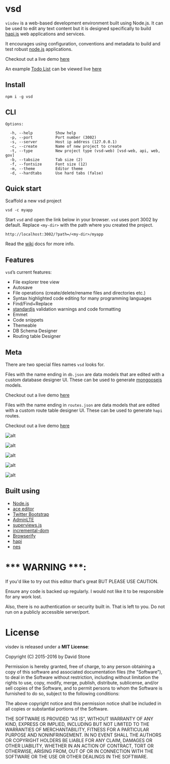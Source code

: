 # vsd

`visdev` is a web-based development environment built using Node.js.
It can be used to edit any text content but it is designed specifically to build [hapi.js](http://hapijs.com) web applications and services.

It encourages using configuration, conventions and metadata to build and test robust [node.js](https://nodejs.org/) applications.

Checkout out a live demo [here](https://visual-dev.herokuapp.com/?path=/app/docs/demo)

An example [Todo List](https://github.com/davidjamesstone/vsd-example-todo) can be viewed live [here](https://visual-dev.herokuapp.com/?path=/app/docs/vsd-example-todo)

## Install
`npm i -g vsd`

## CLI
```
Options:

  -h, --help          Show help
  -p, --port          Port number (3002)
  -s, --server        Host ip address (127.0.0.1)
  -c, --create        Name of new project to create
  -t, --type          New project type (vsd-web) [vsd-web, api, web, gov]
  -b, --tabsize       Tab size (2)
  -f, --fontsize      Font size (12)
  -m, --theme         Editor theme
  -d, --hardtabs      Use hard tabs (false)
```

## Quick start

Scaffold a new vsd project

`vsd -c myapp`

Start `vsd` and open the link below in your browser.
`vsd` uses port 3002 by default. 
Replace `<my-dir>` with the path where you created the project. 

`http://localhost:3002/?path=/<my-dir>/myapp`

Read the [wiki](https://github.com/davidjamesstone/vsd/wiki) docs for more info.

## Features

`vsd`’s current features:

- File explorer tree view
- Autosave
- File operations (create/delete/rename files and directories etc.)
- Syntax highlighted code editing for many programming languages
- Find/Find+Replace
- [standardjs](standardjs.com) validation warnings and code formatting
- Emmet
- Code snippets
- Themeable
- DB Schema Designer
- Routing table Designer


## Meta

There are two special files names `vsd` looks for. 

Files with the name ending in `db.json` are data models that are edited with a custom database designer UI.
These can be used to generate [mongoosejs](http://mongoosejs.com/) models.

Checkout out a live demo [here](https://visual-dev.herokuapp.com/?path=/app/docs/demo#db/db.json)



Files with the name ending in `routes.json` are data models that are edited with a custom route table designer UI.
These can be used to generate `hapi` routes.

Checkout out a live demo [here](https://visual-dev.herokuapp.com/?path=/app/docs/demo#server/routes/routes.json)

![alt](http://davidjamesstone.github.io/vsd/1.png)

![alt](http://davidjamesstone.github.io/vsd/2.png)

![alt](http://davidjamesstone.github.io/vsd/3.png)

![alt](http://davidjamesstone.github.io/vsd/4.png)

![alt](http://davidjamesstone.github.io/vsd/5.png)

## Built using

- [Node.js](https://github.com/joyent/node)
- [ace editor](https://github.com/ajaxorg/ace)
- [Twitter Bootstrap](https://github.com/twbs/bootstrap)
- [AdminLTE](https://almsaeedstudio.com/themes/AdminLTE/index2.html)
- [superviews.js](https://github.com/davidjamesstone/superviews.js)
- [incremental-dom](http://google.github.io/incremental-dom)
- [Browserify](https://github.com/substack/node-browserify)
- [hapi](https://github.com/hapijs/hapi)
- [nes](https://github.com/hapijs/nes)

*** WARNING ***:
================
If you'd like to try out this editor that's great BUT PLEASE USE CAUTION.

Ensure any code is backed up regularly.
I would not like it to be responsible for any work lost.

Also, there is no authentication or security built in. That is left to you. Do not run on a publicly accessible server/port.

License
=======

visdev is released under a **MIT License**:

Copyright (C) 2015-2016 by David Stone

Permission is hereby granted, free of charge, to any person obtaining a copy
of this software and associated documentation files (the "Software"), to deal
in the Software without restriction, including without limitation the rights
to use, copy, modify, merge, publish, distribute, sublicense, and/or sell
copies of the Software, and to permit persons to whom the Software is
furnished to do so, subject to the following conditions:

The above copyright notice and this permission notice shall be included in
all copies or substantial portions of the Software.

THE SOFTWARE IS PROVIDED "AS IS", WITHOUT WARRANTY OF ANY KIND, EXPRESS OR
IMPLIED, INCLUDING BUT NOT LIMITED TO THE WARRANTIES OF MERCHANTABILITY,
FITNESS FOR A PARTICULAR PURPOSE AND NONINFRINGEMENT. IN NO EVENT SHALL THE
AUTHORS OR COPYRIGHT HOLDERS BE LIABLE FOR ANY CLAIM, DAMAGES OR OTHER
LIABILITY, WHETHER IN AN ACTION OF CONTRACT, TORT OR OTHERWISE, ARISING FROM,
OUT OF OR IN CONNECTION WITH THE SOFTWARE OR THE USE OR OTHER DEALINGS IN
THE SOFTWARE.
